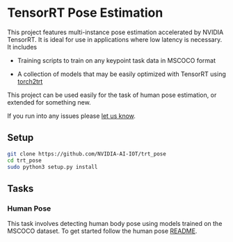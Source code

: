 # TensorRT Pose Estimation

This project features multi-instance pose estimation accelerated by NVIDIA TensorRT.  It is ideal for use in applications where low latency is necessary.  It includes

- Training scripts to train on any keypoint task data in MSCOCO format

- A collection of models that may be easily optimized with TensorRT using [torch2trt](https://github.com/NVIDIA-AI-IOT/torch2trt)

This project can be used easily for the task of human pose estimation, or extended for something new.

If you run into any issues please [let us know](../../issues).


## Setup

```bash
git clone https://github.com/NVIDIA-AI-IOT/trt_pose
cd trt_pose
sudo python3 setup.py install
```

## Tasks

### Human Pose

This task involves detecting human body pose using models trained on the MSCOCO dataset.   To get started follow the human pose [README](tasks/human_pose). 
